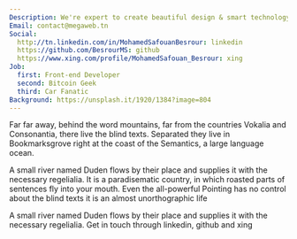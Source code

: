 ```yaml
---
Description: We're expert to create beautiful design & smart technology
Email: contact@megaweb.tn
Social:
  http://tn.linkedin.com/in/MohamedSafouanBesrour: linkedin
  https://github.com/BesrourMS: github
  https://www.xing.com/profile/MohamedSafouan_Besrour: xing
Job:
  first: Front-end Developer
  second: Bitcoin Geek
  third: Car Fanatic
Background: https://unsplash.it/1920/1384?image=804
---
```

Far far away, behind the word mountains, far from the countries Vokalia and Consonantia, there live the blind texts. Separated they live in Bookmarksgrove right at the coast of the Semantics, a large language ocean.

A small river named Duden flows by their place and supplies it with the necessary regelialia. It is a paradisematic country, in which roasted parts of sentences fly into your mouth. Even the all-powerful Pointing has no control about the blind texts it is an almost unorthographic life

A small river named Duden flows by their place and supplies it with the necessary regelialia. Get in touch through linkedin, github and xing